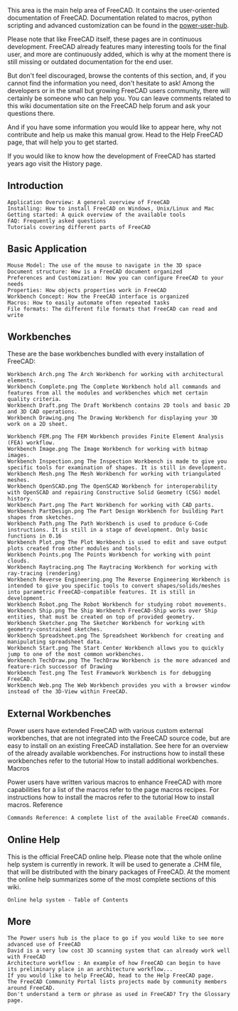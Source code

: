 This area is the main help area of FreeCAD. It contains the user-oriented documentation of FreeCAD. Documentation related to macros, python scripting and advanced customization can be found in the [power-user-hub](../power-user-hub/index.md).

Please note that like FreeCAD itself, these pages are in continuous development. FreeCAD already features many interesting tools for the final user, and more are continuously added, which is why at the moment there is still missing or outdated documentation for the end user.

But don't feel discouraged, browse the contents of this section, and, if you cannot find the information you need, don't hesitate to ask! Among the developers or in the small but growing FreeCAD users community, there will certainly be someone who can help you. You can leave comments related to this wiki documentation site on the FreeCAD help forum and ask your questions there.

And if you have some information you would like to appear here, why not contribute and help us make this manual grow. Head to the Help FreeCAD page, that will help you to get started.

If you would like to know how the development of FreeCAD has started years ago visit the History page.

## Introduction

    Application Overview: A general overview of FreeCAD
    Installing: How to install FreeCAD on Windows, Unix/Linux and Mac
    Getting started: A quick overview of the available tools
    FAQ: Frequently asked questions
    Tutorials covering different parts of FreeCAD

## Basic Application

    Mouse Model: The use of the mouse to navigate in the 3D space
    Document structure: How is a FreeCAD document organized
    Preferences and Customization: How you can configure FreeCAD to your needs
    Properties: How objects properties work in FreeCAD
    Workbench Concept: How the FreeCAD interface is organized
    Macros: How to easily automate often repeated tasks
    File formats: The different file formats that FreeCAD can read and write

## Workbenches

These are the base workbenches bundled with every installation of FreeCAD:

    Workbench Arch.png The Arch Workbench for working with architectural elements.
    Workbench Complete.png The Complete Workbench hold all commands and features from all the modules and workbenches which met certain quality criteria.
    Workbench Draft.png The Draft Workbench contains 2D tools and basic 2D and 3D CAD operations.
    Workbench Drawing.png The Drawing Workbench for displaying your 3D work on a 2D sheet.

    Workbench FEM.png The FEM Workbench provides Finite Element Analysis (FEA) workflow.
    Workbench Image.png The Image Workbench for working with bitmap images.
    Workbench Inspection.png The Inspection Workbench is made to give you specific tools for examination of shapes. It is still in development.
    Workbench Mesh.png The Mesh Workbench for working with triangulated meshes.
    Workbench OpenSCAD.png The OpenSCAD Workbench for interoperability with OpenSCAD and repairing Constructive Solid Geometry (CSG) model history.
    Workbench Part.png The Part Workbench for working with CAD parts.
    Workbench PartDesign.png The Part Design Workbench for building Part shapes from sketches.
    Workbench Path.png The Path Workbench is used to produce G-Code instructions. It is still in a stage of development. Only basic functions in 0.16
    Workbench Plot.png The Plot Workbench is used to edit and save output plots created from other modules and tools.
    Workbench Points.png The Points Workbench for working with point clouds.
    Workbench Raytracing.png The Raytracing Workbench for working with ray-tracing (rendering)
    Workbench Reverse Engineering.png The Reverse Engineering Workbench is intended to give you specific tools to convert shapes/solids/meshes into parametric FreeCAD-compatible features. It is still in development.
    Workbench Robot.png The Robot Workbench for studying robot movements.
    Workbench Ship.png The Ship Workbench FreeCAD-Ship works over Ship entities, that must be created on top of provided geometry.
    Workbench Sketcher.png The Sketcher Workbench for working with geometry-constrained sketches.
    Workbench Spreadsheet.png The Spreadsheet Workbench for creating and manipulating spreadsheet data.
    Workbench Start.png The Start Center Workbench allows you to quickly jump to one of the most common workbenches.
    Workbench TechDraw.png The TechDraw Workbench is the more advanced and feature-rich successor of Drawing
    Workbench Test.png The Test Framework Workbench is for debugging FreeCAD.
    Workbench Web.png The Web Workbench provides you with a browser window instead of the 3D-View within FreeCAD.


## External Workbenches

Power users have extended FreeCAD with various custom external workbenches, that are not integrated into the FreeCAD source code, but are easy to install on an existing FreeCAD installation. See here for an overview of the already available workbenches. For instructions how to install these workbenches refer to the tutorial How to install additional workbenches.
Macros

Power users have written various macros to enhance FreeCAD with more capabilities for a list of the macros refer to the page macros recipes. For instructions how to install the macros refer to the tutorial How to install macros.
Reference

    Commands Reference: A complete list of the available FreeCAD commands.

## Online Help

This is the official FreeCAD online help. Please note that the whole online help system is currently in rework. It will be used to generate a .CHM file, that will be distributed with the binary packages of FreeCAD. At the moment the online help summarizes some of the most complete sections of this wiki.

    Online help system - Table of Contents

## More

    The Power users hub is the place to go if you would like to see more advanced use of FreeCAD
    David is a very low cost 3D scanning system that can already work well with FreeCAD
    Architecture workflow : An example of how FreeCAD can begin to have its preliminary place in an architecture workflow...
    If you would like to help FreeCAD, head to the Help FreeCAD page.
    The FreeCAD Community Portal lists projects made by community members around FreeCAD.
    Don't understand a term or phrase as used in FreeCAD? Try the Glossary page.
